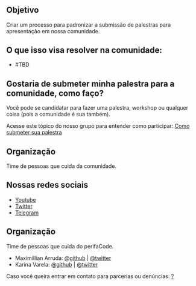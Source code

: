 # 

## Objetivo

Criar um processo para padronizar a submissão de palestras para apresentação em nossa comunidade.

## O que isso visa resolver na comunidade:

- #TBD

## Gostaria de submeter minha palestra para a comunidade, como faço?

Você pode se candidatar para fazer uma palestra, workshop ou qualquer coisa (pois a comunidade é sua também).


Acesse este tópico do nosso grupo para entender como participar: [Como submeter sua palestra ](https://github.com/dearrudam/comunidade/discussions/1)

## Organização

Time de pessoas que cuida da comunidade.


## Nossas redes sociais

- [Youtube](https://youtube.com/soujava?)
- [Twitter](https://twitter.com/?)
- [Telegram](https://telegram.com/?)

## Organização

Time de pessoas que cuida do perifaCode.

- Maximillian Arruda: [@github](https://github.com/dearrudam) | [@twitter](https://twitter.com/maxdearruda)
- Karina Varela: [@github](https://github.com/dearrudam) | [@twitter](https://twitter.com/maxdearruda)


Caso você queira entrar em contato para parcerias ou denúncias: [?](mailto:contato@???)